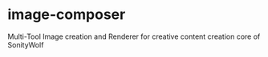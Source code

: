 # image-composer
Multi-Tool Image creation and Renderer for creative content creation core of SonityWolf
